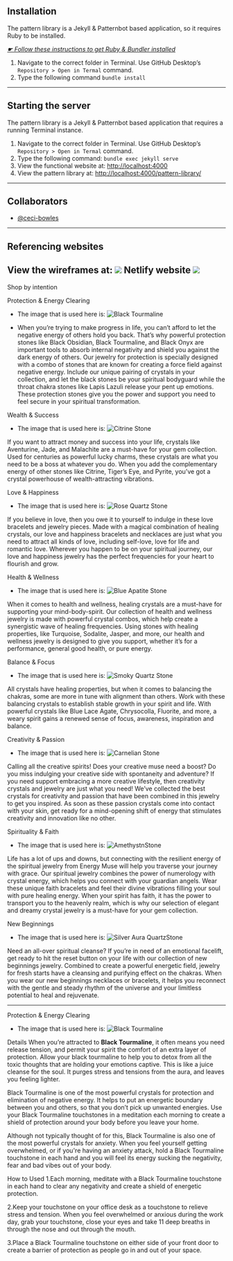 ## Installation

The pattern library is a Jekyll & Patternbot based application, so it requires Ruby to be installed.

[*☛ Follow these instructions to get Ruby & Bundler installed*](https://learn-the-web.algonquindesign.ca/courses/web-dev-4/install-more-developer-tools/)

1. Navigate to the correct folder in Terminal. Use GitHub Desktop’s `Repository > Open in Termal` command.
2. Type the following command `bundle install`

---

## Starting the server

The pattern library is a Jekyll & Patternbot based application that requires a running Terminal instance.

1. Navigate to the correct folder in Terminal. Use GitHub Desktop’s `Repository > Open in Termal` command.
2. Type the following command: `bundle exec jekyll serve`
3. View the functional website at: [http://localhost:4000](http://localhost:4000)
4. View the pattern library at: [http://localhost:4000/pattern-library/](http://localhost:4000/pattern-library/)

---
## Collaborators

- [@ceci-bowles](https://github.com/ceci-bowles)
---
## Referencing websites
View the wireframes at: ![ ](/assets/wireframes.xd)
Netlify website ![ ](https://agitated-almeida-fa4e80.netlify.com/pattern-library/#brand)
---

Shop by intention

Protection & Energy Clearing
- The image that is used here is: ![Black Tourmaline](/images/crystals/black-tourmaline.png)

- When you’re trying to make progress in life, you can’t afford to let the negative energy of others hold you back. That’s why powerful protection stones like Black Obsidian, Black Tourmaline, and Black Onyx are important tools to absorb internal negativity and shield you against the dark energy of others. Our jewelry for protection is specially designed with a combo of stones that are known for creating a force field against negative energy. Include our unique pairing of crystals in your collection, and let the black stones be your spiritual bodyguard while the throat chakra stones like Lapis Lazuli release your pent up emotions. These protection stones give you the power and support you need to feel secure in your spiritual transformation.

Wealth & Success
- The image that is used here is: ![Citrine Stone](/images/crystals/citrine-stone.png)

If you want to attract money and success into your life, crystals like Aventurine, Jade, and Malachite are a must-have for your gem collection.  Used for centuries as powerful lucky charms, these crystals are what you need to be a boss at whatever you do. When you add the complementary energy of other stones like Citrine, Tiger’s Eye, and Pyrite, you’ve got a crystal powerhouse of wealth-attracting vibrations.

Love & Happiness
- The image that is used here is: ![Rose Quartz Stone](/images/crystals/rose-quartz-stone.png)

If you believe in love, then you owe it to yourself to indulge in these love bracelets and jewelry pieces. Made with a magical combination of healing crystals, our love and happiness bracelets and necklaces are just what you need to attract all kinds of love, including self-love, love for life and romantic love. Wherever you happen to be on your spiritual journey, our love and happiness jewelry has the perfect frequencies for your heart to flourish and grow.

Health & Wellness
- The image that is used here is: ![Blue Apatite Stone](/images/crystals/blue-apatite.png)

When it comes to health and wellness, healing crystals are a must-have for supporting your mind-body-spirit. Our collection of health and wellness jewelry is made with powerful crystal combos, which help create a synergistic wave of healing frequencies. Using stones with healing properties, like Turquoise, Sodalite, Jasper, and more, our health and wellness jewelry is designed to give you support, whether it’s for a performance, general good health, or pure energy.

Balance & Focus
- The image that is used here is: ![Smoky Quartz Stone](/images/crystals/smoky-quartz-stone.png)

All crystals have healing properties, but when it comes to balancing the chakras, some are more in tune with alignment than others. Work with these balancing crystals to establish stable growth in your spirit and life. With powerful crystals like Blue Lace Agate, Chrysocolla, Fluorite, and more, a weary spirit gains a renewed sense of focus, awareness, inspiration and balance.

Creativity & Passion
- The image that is used here is: ![Carnelian Stone](/images/crystals/carnelian-stone.png)

Calling all the creative spirits! Does your creative muse need a boost? Do you miss indulging your creative side with spontaneity and adventure? If you need support embracing a more creative lifestyle, then creativity crystals and jewelry are just what you need! We’ve collected the best crystals for creativity and passion that have been combined in this jewelry to get you inspired. As soon as these passion crystals come into contact with your skin, get ready for a mind-opening shift of energy that stimulates creativity and innovation like no other.

Spirituality & Faith
- The image that is used here is: ![AmethystnStone](/images/crystals/amethyst-stone.png)

Life has a lot of ups and downs, but connecting with the resilient energy of the spiritual jewelry from Energy Muse will help you traverse your journey with grace. Our spiritual jewelry combines the power of numerology with crystal energy, which helps you connect with your guardian angels. Wear these unique faith bracelets and feel their divine vibrations filling your soul with pure healing energy. When your spirit has faith, it has the power to transport you to the heavenly realm, which is why our selection of elegant and dreamy crystal jewelry is a must-have for your gem collection.

New Beginnings
- The image that is used here is: ![Silver Aura QuartzStone](/images/crystals/silver-aura-quartz-stone.png)

Need an all-over spiritual cleanse? If you’re in need of an emotional facelift, get ready to hit the reset button on your life with our collection of new beginnings jewelry. Combined to create a powerful energetic field, jewelry for fresh starts have a cleansing and purifying effect on the chakras. When you wear our new beginnings necklaces or bracelets, it helps you reconnect with the gentle and steady rhythm of the universe and your limitless potential to heal and rejuvenate.

---
Protection & Energy Clearing
- The image that is used here is: ![Black Tourmaline](/images/crystals/black-tourmaline.png)

Details
When you’re attracted to <strong>Black Tourmaline</strong>, it often means you need release tension, and permit your spirit the comfort of an extra layer of protection. Allow your black tourmaline to help you to detox from all the toxic thoughts that are holding your emotions captive. This is like a juice cleanse for the soul. It purges stress and tensions from the aura, and leaves you feeling lighter.

Black Tourmaline is one of the most powerful crystals for protection and elimination of negative energy. It helps to put an energetic boundary between you and others, so that you don’t pick up unwanted energies. Use your Black Tourmaline touchstones in a meditation each morning to create a shield of protection around your body before you leave your home.

Although not typically thought of for this, Black Tourmaline is also one of the most powerful crystals for anxiety. When you feel yourself getting overwhelmed, or if you're having an anxiety attack, hold a Black Tourmaline touchstone in each hand and you will feel its energy sucking the negativity, fear and bad vibes out of your body.

How to Used
1.Each morning, meditate with a Black Tourmaline touchstone in each hand to clear any negativity and create a shield of energetic protection.

2.Keep your touchstone on your office desk as a touchstone to relieve stress and tension. When you feel overwhelmed or anxious during the work day, grab your touchstone, close your eyes and take 11 deep breaths in through the nose and out through the mouth.

3.Place a Black Tourmaline touchstone on either side of your front door to create a barrier of protection as people go in and out of your space.
